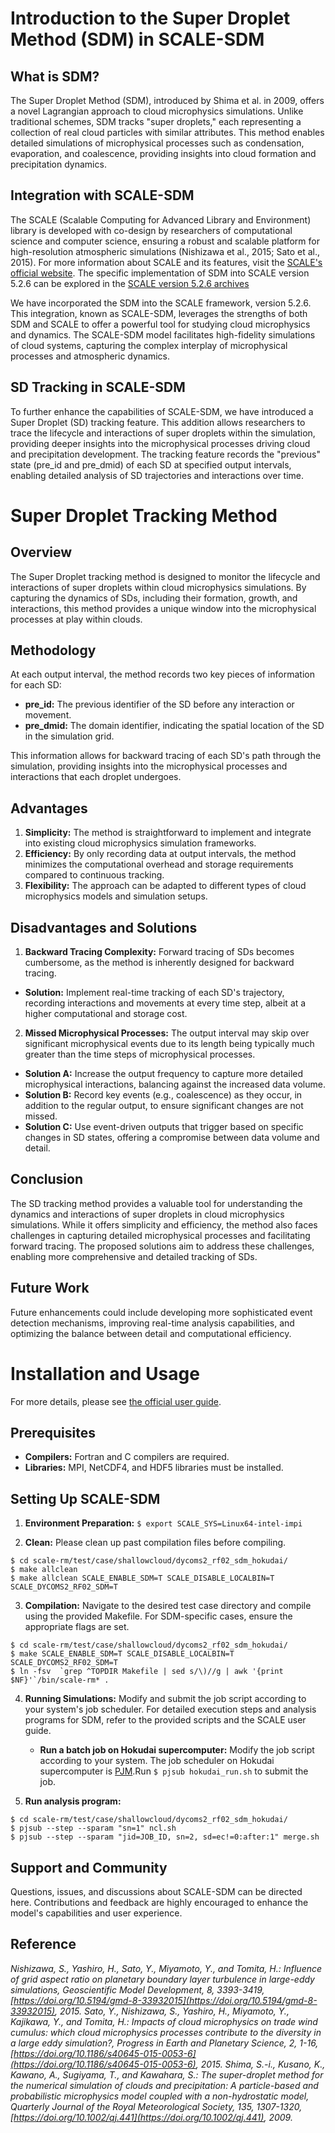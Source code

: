 # Introduction to the Super Droplet Method (SDM) in SCALE-SDM

## What is SDM?
The Super Droplet Method (SDM), introduced by Shima et al. in 2009, offers a novel Lagrangian approach to cloud microphysics simulations. Unlike traditional schemes, SDM tracks "super droplets," each representing a collection of real cloud particles with similar attributes. This method enables detailed simulations of microphysical processes such as condensation, evaporation, and coalescence, providing insights into cloud formation and precipitation dynamics.

## Integration with SCALE-SDM
The SCALE (Scalable Computing for Advanced Library and Environment) library is developed with co-design by researchers of computational science and computer science, ensuring a robust and scalable platform for high-resolution atmospheric simulations (Nishizawa et al., 2015; Sato et al., 2015).  For more information about SCALE and its features, visit the  [SCALE's official website](http://scale.aics.riken.jp/). The specific implementation of SDM into SCALE version 5.2.6 can be explored in the [SCALE version 5.2.6 archives](https://scale.riken.jp/archives/5.2.6/)

We have incorporated the SDM into the SCALE framework, version 5.2.6. This integration, known as SCALE-SDM, leverages the strengths of both SDM and SCALE to offer a powerful tool for studying cloud microphysics and dynamics. The SCALE-SDM model facilitates high-fidelity simulations of cloud systems, capturing the complex interplay of microphysical processes and atmospheric dynamics.

## SD Tracking in SCALE-SDM
To further enhance the capabilities of SCALE-SDM, we have introduced a Super Droplet (SD) tracking feature. This addition allows researchers to trace the lifecycle and interactions of super droplets within the simulation, providing deeper insights into the microphysical processes driving cloud and precipitation development. The tracking feature records the "previous" state (pre_id and pre_dmid) of each SD at specified output intervals, enabling detailed analysis of SD trajectories and interactions over time.

# Super Droplet Tracking Method

## Overview
The Super Droplet tracking method is designed to monitor the lifecycle and interactions of super droplets within cloud microphysics simulations. By capturing the dynamics of SDs, including their formation, growth, and interactions, this method provides a unique window into the microphysical processes at play within clouds.

## Methodology
At each output interval, the method records two key pieces of information for each SD:

- **pre_id:** The previous identifier of the SD before any interaction or movement.
- **pre_dmid:** The domain identifier, indicating the spatial location of the SD in the simulation grid.
  
This information allows for backward tracing of each SD's path through the simulation, providing insights into the microphysical processes and interactions that each droplet undergoes.

## Advantages
1. **Simplicity:** The method is straightforward to implement and integrate into existing cloud microphysics simulation frameworks.
2. **Efficiency:** By only recording data at output intervals, the method minimizes the computational overhead and storage requirements compared to continuous tracking.
3. **Flexibility:** The approach can be adapted to different types of cloud microphysics models and simulation setups.
  
## Disadvantages and Solutions
1. **Backward Tracing Complexity:** Forward tracing of SDs becomes cumbersome, as the method is inherently designed for backward tracing.
  - **Solution:** Implement real-time tracking of each SD's trajectory, recording interactions and movements at every time step, albeit at a higher computational and storage cost.
2. **Missed Microphysical Processes:** The output interval may skip over significant microphysical events due to its length being typically much greater than the time steps of microphysical processes.
  - **Solution A:** Increase the output frequency to capture more detailed microphysical interactions, balancing against the increased data volume.
  - **Solution B:** Record key events (e.g., coalescence) as they occur, in addition to the regular output, to ensure significant changes are not missed.
  - **Solution C:** Use event-driven outputs that trigger based on specific changes in SD states, offering a compromise between data volume and detail.

## Conclusion
The SD tracking method provides a valuable tool for understanding the dynamics and interactions of super droplets in cloud microphysics simulations. While it offers simplicity and efficiency, the method also faces challenges in capturing detailed microphysical processes and facilitating forward tracing. The proposed solutions aim to address these challenges, enabling more comprehensive and detailed tracking of SDs.

## Future Work
Future enhancements could include developing more sophisticated event detection mechanisms, improving real-time analysis capabilities, and optimizing the balance between detail and computational efficiency.

# Installation and Usage
For more details, please see [the official user guide](https://scale.riken.jp/archives/scale_users_guide_En.v5.2.6.pdf).

## Prerequisites
- **Compilers:** Fortran and C compilers are required.
- **Libraries:** MPI, NetCDF4, and HDF5 libraries must be installed.

## Setting Up SCALE-SDM
1. **Environment Preparation:**
`$ export SCALE_SYS=Linux64-intel-impi`

2. **Clean:**
   Please clean up past compilation files before compiling.
  ```
  $ cd scale-rm/test/case/shallowcloud/dycoms2_rf02_sdm_hokudai/
  $ make allclean
  $ make allclean SCALE_ENABLE_SDM=T SCALE_DISABLE_LOCALBIN=T SCALE_DYCOMS2_RF02_SDM=T
  ```

3. **Compilation:**
   Navigate to the desired test case directory and compile using the provided Makefile. For SDM-specific cases, ensure the appropriate flags are set.
  ```
  $ cd scale-rm/test/case/shallowcloud/dycoms2_rf02_sdm_hokudai/
  $ make SCALE_ENABLE_SDM=T SCALE_DISABLE_LOCALBIN=T SCALE_DYCOMS2_RF02_SDM=T
  $ ln -fsv  `grep ^TOPDIR Makefile | sed s/\)//g | awk '{print $NF}'`/bin/scale-rm* .
  ```

4. **Running Simulations:**
   Modify and submit the job script according to your system's job scheduler. For detailed execution steps and analysis programs for SDM, refer to the provided scripts and the SCALE user guide.
   - **Run a batch job on Hokudai supercomputer:**
     Modify the job script according to your system. The job scheduler on Hokudai supercomputer is [PJM](https://www.hucc.hokudai.ac.jp/en_supercomputer/basic/en_job_execution/).Run `$ pjsub hokudai_run.sh` to submit the job.

5. **Run analysis program:**
  ```
  $ cd scale-rm/test/case/shallowcloud/dycoms2_rf02_sdm_hokudai/
  $ pjsub --step --sparam "sn=1" ncl.sh
  $ pjsub --step --sparam "jid=JOB_ID, sn=2, sd=ec!=0:after:1" merge.sh
  ```

## Support and Community
Questions, issues, and discussions about SCALE-SDM can be directed here. Contributions and feedback are highly encouraged to enhance the model's capabilities and user experience.

## Reference
*Nishizawa, S., Yashiro, H., Sato, Y., Miyamoto, Y., and Tomita, H.: Influence of grid aspect ratio on planetary boundary layer turbulence in large-eddy simulations, Geoscientific Model Development, 8, 3393-3419, [https://doi.org/10.5194/gmd-8-33932015](https://doi.org/10.5194/gmd-8-33932015), 2015.*
*Sato, Y., Nishizawa, S., Yashiro, H., Miyamoto, Y., Kajikawa, Y., and Tomita, H.: Impacts of cloud microphysics on trade wind cumulus: which cloud microphysics processes contribute to the diversity in a large eddy simulation?, Progress in Earth and Planetary Science, 2, 1-16, [https://doi.org/10.1186/s40645-015-0053-6](https://doi.org/10.1186/s40645-015-0053-6), 2015.*
*Shima, S.-i., Kusano, K., Kawano, A., Sugiyama, T., and Kawahara, S.: The super-droplet method for the numerical simulation of clouds and precipitation: A particle-based and probabilistic microphysics model coupled with a non-hydrostatic model, Quarterly Journal of the Royal Meteorological Society, 135, 1307-1320, [https://doi.org/10.1002/qj.441](https://doi.org/10.1002/qj.441), 2009.*
